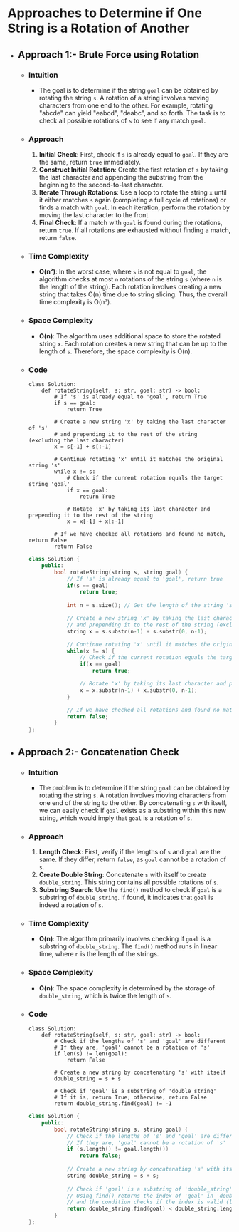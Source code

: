 # Approaches to Determine if One String is a Rotation of Another
- ## Approach 1:- Brute Force using Rotation

    - ### Intuition
        - The goal is to determine if the string `goal` can be obtained by rotating the string `s`. A rotation of a string involves moving characters from one end to the other. For example, rotating "abcde" can yield "eabcd", "deabc", and so forth. The task is to check all possible rotations of `s` to see if any match `goal`.

    - ### Approach
        1. **Initial Check**: First, check if `s` is already equal to `goal`. If they are the same, return `true` immediately.
        2. **Construct Initial Rotation**: Create the first rotation of `s` by taking the last character and appending the substring from the beginning to the second-to-last character.
        3. **Iterate Through Rotations**: Use a loop to rotate the string `x` until it either matches `s` again (completing a full cycle of rotations) or finds a match with `goal`. In each iteration, perform the rotation by moving the last character to the front.
        4. **Final Check**: If a match with `goal` is found during the rotations, return `true`. If all rotations are exhausted without finding a match, return `false`.

    - ### Time Complexity
        - **O(n²)**: In the worst case, where `s` is not equal to `goal`, the algorithm checks at most `n` rotations of the string `s` (where `n` is the length of the string). Each rotation involves creating a new string that takes O(n) time due to string slicing. Thus, the overall time complexity is O(n²).

    - ### Space Complexity
        - **O(n)**: The algorithm uses additional space to store the rotated string `x`. Each rotation creates a new string that can be up to the length of `s`. Therefore, the space complexity is O(n).

    - ### Code 
        ```python3 []
        class Solution:
            def rotateString(self, s: str, goal: str) -> bool:
                # If 's' is already equal to 'goal', return True
                if s == goal:
                    return True
                    
                # Create a new string 'x' by taking the last character of 's' 
                # and prepending it to the rest of the string (excluding the last character)
                x = s[-1] + s[:-1]
                
                # Continue rotating 'x' until it matches the original string 's'
                while x != s:
                    # Check if the current rotation equals the target string 'goal'
                    if x == goal: 
                        return True
                    
                    # Rotate 'x' by taking its last character and prepending it to the rest of the string
                    x = x[-1] + x[:-1]
                
                # If we have checked all rotations and found no match, return False
                return False
        ```
        ```C++ []
        class Solution {
            public:
                bool rotateString(string s, string goal) {
                    // If 's' is already equal to 'goal', return true
                    if(s == goal)
                        return true;
                    
                    int n = s.size(); // Get the length of the string 's'

                    // Create a new string 'x' by taking the last character of 's' 
                    // and prepending it to the rest of the string (excluding the last character)
                    string x = s.substr(n-1) + s.substr(0, n-1);

                    // Continue rotating 'x' until it matches the original string 's'
                    while(x != s) {
                        // Check if the current rotation equals the target string 'goal'
                        if(x == goal)
                            return true;

                        // Rotate 'x' by taking its last character and prepending it to the rest of the string
                        x = x.substr(n-1) + x.substr(0, n-1);
                    }

                    // If we have checked all rotations and found no match, return false
                    return false;
                }
        };
        ```

- ## Approach 2:- Concatenation Check

    - ### Intuition
        - The problem is to determine if the string `goal` can be obtained by rotating the string `s`. A rotation involves moving characters from one end of the string to the other. By concatenating `s` with itself, we can easily check if `goal` exists as a substring within this new string, which would imply that `goal` is a rotation of `s`.

    - ### Approach
        1. **Length Check**: First, verify if the lengths of `s` and `goal` are the same. If they differ, return `false`, as `goal` cannot be a rotation of `s`.
        2. **Create Double String**: Concatenate `s` with itself to create `double_string`. This string contains all possible rotations of `s`.
        3. **Substring Search**: Use the `find()` method to check if `goal` is a substring of `double_string`. If found, it indicates that `goal` is indeed a rotation of `s`.

    - ### Time Complexity
        - **O(n)**: The algorithm primarily involves checking if `goal` is a substring of `double_string`. The `find()` method runs in linear time, where `n` is the length of the strings.

    - ### Space Complexity
        - **O(n)**: The space complexity is determined by the storage of `double_string`, which is twice the length of `s`. 

    - ### Code
        ```python3 []
        class Solution:
            def rotateString(self, s: str, goal: str) -> bool:
                # Check if the lengths of 's' and 'goal' are different
                # If they are, 'goal' cannot be a rotation of 's'
                if len(s) != len(goal):
                    return False
                
                # Create a new string by concatenating 's' with itself
                double_string = s + s
                
                # Check if 'goal' is a substring of 'double_string'
                # If it is, return True; otherwise, return False
                return double_string.find(goal) != -1
        ```
        ```C++ []
        class Solution {
            public:
                bool rotateString(string s, string goal) {
                    // Check if the lengths of 's' and 'goal' are different
                    // If they are, 'goal' cannot be a rotation of 's'
                    if (s.length() != goal.length())
                        return false;
                    
                    // Create a new string by concatenating 's' with itself
                    string double_string = s + s;
                    
                    // Check if 'goal' is a substring of 'double_string'
                    // Using find() returns the index of 'goal' in 'double_string' if found,
                    // and the condition checks if the index is valid (less than the length of double_string)
                    return double_string.find(goal) < double_string.length();
                }
        };
        ```